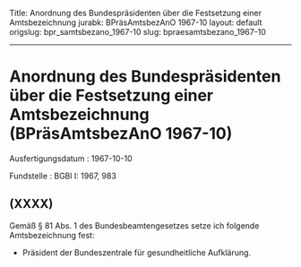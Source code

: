 Title: Anordnung des Bundespräsidenten über die Festsetzung einer Amtsbezeichnung
jurabk: BPräsAmtsbezAnO 1967-10
layout: default
origslug: bpr_samtsbezano_1967-10
slug: bpraesamtsbezano_1967-10

---

# Anordnung des Bundespräsidenten über die Festsetzung einer Amtsbezeichnung (BPräsAmtsbezAnO 1967-10)

Ausfertigungsdatum
:   1967-10-10

Fundstelle
:   BGBl I: 1967, 983



## (XXXX)

Gemäß § 81 Abs. 1 des Bundesbeamtengesetzes setze ich folgende
Amtsbezeichnung fest:

*   Präsident der Bundeszentrale für gesundheitliche Aufklärung.




